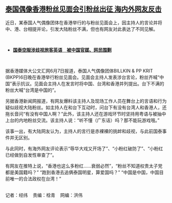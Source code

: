 <!--1686248220000-->
[泰国偶像香港粉丝见面会引粉丝出征 海内外网友反击](https://www.rfa.org/mandarin/yataibaodao/meiti/jw2-06082023135753.html)
------

<p>近日，某泰国人气偶像团体在香港举行的与粉丝见面会上，因主持人的言论并将中、港、台相提并论，引发大陆粉丝不满，但也有网友对此表达了不同见解。</p><p><span class="result-title"> </span></p><ul><li><a href="https://www.rfa.org/mandarin/yataibaodao/gangtai/ec-05242023083136.html"><strong>国泰空服涉歧视旅客英语　被中国官媒、网民围剿</strong></a></li></ul><p><span class="result-title"> </span></p><p><span style="font-weight: 400;">据香港媒体大公文汇网6月7日报道，泰国人气偶像团体BILLKIN &amp; PP KRIT (BKPP)6日晚在香港举行粉丝见面会。见面会主持人发表涉台言论，粉丝齐喊“中国”表示抗议。见面会主持人在发言时将中国、台湾和香港并列提出。台下不满的粉丝大喊“台湾是中国的”。</span></p><p><span style="font-weight: 400;">另据香港新闻网报道，有网友爆料该主持人及现场工作人员在舞台上的言语和行为疑似歧视大陆粉丝。如主持人在和台下互动时，问台下有没有台湾人和香港人，还拖长音问“有没有中国人啊？”此外，该主持人还在游戏环节时坚持用粤语与被抽中上台的内地粉丝交流。该主持人说：“听不懂（广东话）吗？那不能玩游戏哦。”</span></p><p><span style="font-weight: 400;">该事一出，有大陆网友认为，主持人的言行是赤裸裸的挑衅和歧视，与此前国泰事件并无区别。</span></p><p><span style="font-weight: 400;">与此同时，有海外网友评论表示“辱华大戏又开场了”、“小粉红破防了”、“小粉红已经做到自发性审查了”。</span></p><p><span style="font-weight: 400;">有网友在推特上说，“香港也这么多粉红......衰弱必然”，“粉丝不知道权贵太子党都是美国籍吗？” “跑到香港去追俩泰国明星，算爱国吗？” “中国是中国，中国目前唯一的合法政权在台湾！”</span></p><p><br/><span style="font-weight: 400;">记者：经纬    责编：梒青    网编：洪伟</span></p>
